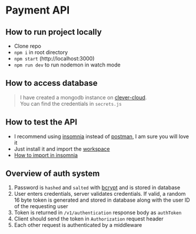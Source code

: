 # Payment API

## How to run project locally

- Clone repo
- `npm i` in root directory
- `npm start` (http://localhost:3000)
- `npm run dev` to run nodemon in watch mode

## How to access database

> I have created a mongodb instance on [clever-cloud](https://www.clever-cloud.com).\
> You can find the credentials in `secrets.js`

## How to test the API

- I recommend using [insomnia](https://insomnia.rest) instead of [postman](https://www.getpostman.com), I am sure you will love it
- Just install it and import the [workspace](docs/Insomnia_2019-07-26.json)
- [How to import in insomnia](docs/how-to-import-workspace.png)

## Overview of auth system

1. Password is `hashed` and `salted` with [bcrypt](https://www.npmjs.com/package/bcryptjs) and is stored in database
2. User enters credentials, server validates credentials. If valid, a random 16 byte token is generated and stored in database along with the user ID of the requesting user
3. Token is returned in `/v1/authentication` response body as `authToken`
4. Client should send the token in `Authorization` request header
5. Each other request is authenticated by a middleware